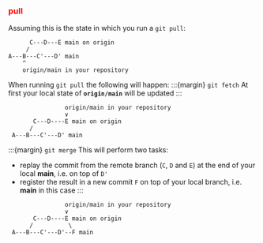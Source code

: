 ### <i class="fab fa-git"></i> <strong style="color:red">pull</strong>

<!-- pages-include -->

Assuming this is the state in which you run a `git pull`:
```text
      C---D---E main on origin
     /
A---B---C'---D' main
    ^
    origin/main in your repository
```
When running `git pull` the following will happen:
:::{margin} `git fetch`
At first your local state of **`origin/main`** will be updated
:::
```text
                origin/main in your repository
                ∨
       C---D----E main on origin
      /
 A---B---C'---D' main
```
:::{margin} `git merge`
This will perform two tasks:

- replay the commit from the remote branch (`C`, `D` and `E`) at the end of your local **main**, i.e. on top of `D'`
- register the result in a new commit `F` on top of your local branch, i.e. **main** in this case
:::
```text
                origin/main in your repository
                ∨
       C---D----E main on origin
      /          \
 A---B---C'---D'--F main
```
